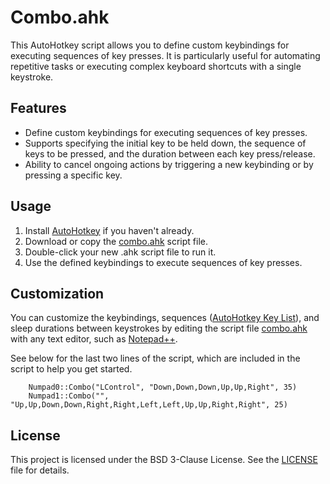 # Combo.ahk

This AutoHotkey script allows you to define custom keybindings for executing sequences of key presses. It is particularly useful for automating repetitive tasks or executing complex keyboard shortcuts with a single keystroke.

## Features

- Define custom keybindings for executing sequences of key presses.
- Supports specifying the initial key to be held down, the sequence of keys to be pressed, and the duration between each key press/release.
- Ability to cancel ongoing actions by triggering a new keybinding or by pressing a specific key.

## Usage

1. Install [AutoHotkey](https://www.autohotkey.com/) if you haven't already.
2. Download or copy the [combo.ahk](combo.ahk) script file.
3. Double-click your new .ahk script file to run it.
4. Use the defined keybindings to execute sequences of key presses.

## Customization

You can customize the keybindings, sequences ([AutoHotkey Key List](https://www.autohotkey.com/docs/KeyList.htm)), and sleep durations between keystrokes by editing the script file [combo.ahk](combo.ahk) with any text editor, such as [Notepad++](https://notepad-plus-plus.org/).

See below for the last two lines of the script, which are included in the script to help you get started.
```ahk
	Numpad0::Combo("LControl", "Down,Down,Down,Up,Up,Right", 35)
	Numpad1::Combo("", "Up,Up,Down,Down,Right,Right,Left,Left,Up,Up,Right,Right", 25)
```

## License

This project is licensed under the BSD 3-Clause License. See the [LICENSE](LICENSE) file for details.
